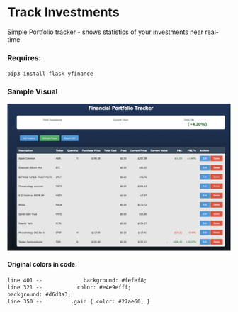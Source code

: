 # Track Investments

Simple Portfolio tracker - shows statistics of your investments near real-time

### Requires:
`pip3 install flask yfinance`


### Sample Visual

<img src="https://github.com/gwally9/investment-tracker/blob/main/Example_Dashboard.png">




#### Original colors in code:
```
line 401 --             background: #fefef8;
line 321 --           color: #e4e9efff; 
background: #d6d3a3;
line 350 --         .gain { color: #27ae60; }
```



